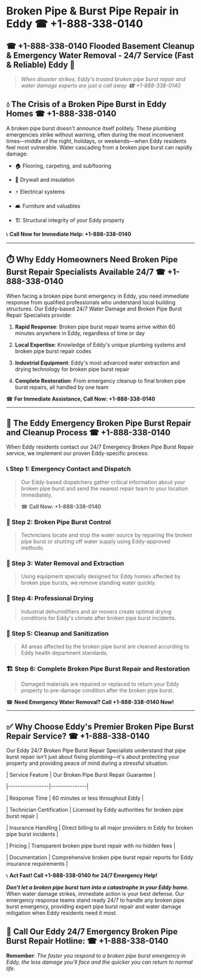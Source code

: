 # Broken Pipe & Burst Pipe Repair in Eddy ☎ +1-888-338-0140  
## ☎ +1-888-338-0140 Flooded Basement Cleanup & Emergency Water Removal - 24/7 Service (Fast & Reliable) Eddy 🚨  

> *When disaster strikes, Eddy's trusted broken pipe burst repair and water damage experts are just a call away ☎ +1-888-338-0140*  

## 💧 The Crisis of a Broken Pipe Burst in Eddy Homes ☎ +1-888-338-0140  

A broken pipe burst doesn't announce itself politely. These plumbing emergencies strike without warning, often during the most inconvenient times—middle of the night, holidays, or weekends—when Eddy residents feel most vulnerable. Water cascading from a broken pipe burst can rapidly damage:  

* 🏠 Flooring, carpeting, and subflooring  
* 🧱 Drywall and insulation  
* ⚡ Electrical systems  
* 🛋️ Furniture and valuables  
* 🏗️ Structural integrity of your Eddy property  

📞 **Call Now for Immediate Help: +1-888-338-0140**  

---  

## ⏱️ Why Eddy Homeowners Need Broken Pipe Burst Repair Specialists Available 24/7 ☎ +1-888-338-0140  

When facing a broken pipe burst emergency in Eddy, you need immediate response from qualified professionals who understand local building structures. Our Eddy-based 24/7 Water Damage and Broken Pipe Burst Repair Specialists provide:  

1. **Rapid Response**: Broken pipe burst repair teams arrive within 60 minutes anywhere in Eddy, regardless of time or day  
2. **Local Expertise**: Knowledge of Eddy's unique plumbing systems and broken pipe burst repair codes  
3. **Industrial Equipment**: Eddy's most advanced water extraction and drying technology for broken pipe burst repair  
4. **Complete Restoration**: From emergency cleanup to final broken pipe burst repairs, all handled by one team  

☎ **For Immediate Assistance, Call Now: +1-888-338-0140**  

---  

## 🔧 The Eddy Emergency Broken Pipe Burst Repair and Cleanup Process ☎ +1-888-338-0140  

When Eddy residents contact our 24/7 Emergency Broken Pipe Burst Repair service, we implement our proven Eddy-specific process:  

### 📞 Step 1: Emergency Contact and Dispatch  
> Our Eddy-based dispatchers gather critical information about your broken pipe burst and send the nearest repair team to your location immediately.  
> ☎ **Call Now: +1-888-338-0140**  

### 🚿 Step 2: Broken Pipe Burst Control  
> Technicians locate and stop the water source by repairing the broken pipe burst or shutting off water supply using Eddy-approved methods.  

### 🌊 Step 3: Water Removal and Extraction  
> Using equipment specially designed for Eddy homes affected by broken pipe bursts, we remove standing water quickly.  

### 💨 Step 4: Professional Drying  
> Industrial dehumidifiers and air movers create optimal drying conditions for Eddy's climate after broken pipe burst incidents.  

### 🧼 Step 5: Cleanup and Sanitization  
> All areas affected by the broken pipe burst are cleaned according to Eddy health department standards.  

### 🏗️ Step 6: Complete Broken Pipe Burst Repair and Restoration  
> Damaged materials are repaired or replaced to return your Eddy property to pre-damage condition after the broken pipe burst.  

☎ **Need Emergency Water Removal? Call +1-888-338-0140 Now!**  

---  

## ✅ Why Choose Eddy's Premier Broken Pipe Burst Repair Service? ☎ +1-888-338-0140  

Our Eddy 24/7 Broken Pipe Burst Repair Specialists understand that pipe burst repair isn't just about fixing plumbing—it's about protecting your property and providing peace of mind during a stressful situation.  

| Service Feature | Our Broken Pipe Burst Repair Guarantee |  
|-----------------|---------------|  
| Response Time | 60 minutes or less throughout Eddy |  
| Technician Certification | Licensed by Eddy authorities for broken pipe burst repair |  
| Insurance Handling | Direct billing to all major providers in Eddy for broken pipe burst incidents |  
| Pricing | Transparent broken pipe burst repair with no hidden fees |  
| Documentation | Comprehensive broken pipe burst repair reports for Eddy insurance requirements |  

📞 **Act Fast! Call +1-888-338-0140 for 24/7 Emergency Help!**  

***Don't let a broken pipe burst turn into a catastrophe in your Eddy home.*** When water damage strikes, immediate action is your best defense. Our emergency response teams stand ready 24/7 to handle any broken pipe burst emergency, providing expert pipe burst repair and water damage mitigation when Eddy residents need it most.  

## 📱 Call Our Eddy 24/7 Emergency Broken Pipe Burst Repair Hotline: ☎ +1-888-338-0140  

**Remember**: *The faster you respond to a broken pipe burst emergency in Eddy, the less damage you'll face and the quicker you can return to normal life.*